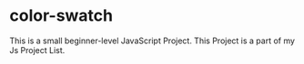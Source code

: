 # color-swatch
This is a small beginner-level JavaScript Project. 
This Project is a part of my Js Project List.
